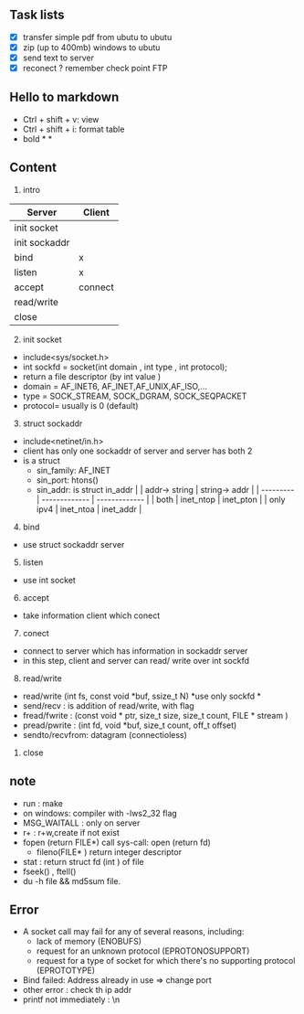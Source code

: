 ## Task lists
- [x] transfer simple pdf  from ubutu to ubutu 
- [x] zip (up to 400mb) windows to ubutu 
- [x] send text to server
- [x] reconect ? remember check point FTP 

## Hello to markdown
- Ctrl + shift + v: view 
- Ctrl + shift + i: format table 
-  bold * * 

## Content 


1. intro 
 
 | Server        | Client  |
 | ------------- | ------- |
 | init socket   |         |
 | init sockaddr |
 | bind          | x       |
 | listen        | x       |
 | accept        | connect |
 | read/write    |
 | close         |

2. init socket 
+ include<sys/socket.h>
+ int sockfd = socket(int domain , int type , int protocol);
+ return a file descriptor (by int value )
+ domain = AF_INET6, AF_INET,AF_UNIX,AF_ISO,...
+ type = SOCK_STREAM, SOCK_DGRAM, SOCK_SEQPACKET
+ protocol= usually is 0 (default)
  
3. struct sockaddr
+ include<netinet/in.h>
+ client has only one sockaddr of server and server has both 2 
+ is a struct 
  * sin_family: AF_INET
  * sin_port: htons()
  * sin_addr: is struct in_addr 
    |           | addr-> string | string-> addr |
    | --------- | ------------- | ------------- |
    | both      | inet_ntop     | inet_pton     |
    | only ipv4 | inet_ntoa     | inet_addr     |

4. bind
+ use struct sockaddr server 
  
5. listen
+ use int socket  
  
6. accept
+ take information client which conect

7. conect
+ connect to server which has information in sockaddr server
+ in this step, client and server can read/ write over int sockfd

8. read/write 
+ read/write (int fs, const void *buf, ssize_t N) *use only sockfd *
+ send/recv : is addition of read/write, with flag 
+ fread/fwrite : (const void * ptr, size_t size, size_t count, FILE * stream )
+ pread/pwrite : (int fd, void *buf, size_t count, off_t offset)
+ sendto/recvfrom: datagram (connectioless)

1. close 

## note 
- run : make
- on windows: compiler with   -lws2_32  flag 
- MSG_WAITALL : only on server 
- r+ : r+w,create if not exist
- fopen (return FILE*) call sys-call: open (return fd)
    + fileno(FILE* ) return integer descriptor 
- stat : return struct fd (int ) of file  
- fseek() , ftell()
- du -h file  && md5sum file.


## Error
- A socket call may fail for any of several reasons, including:
    + lack of memory (ENOBUFS)
    + request for an unknown protocol (EPROTONOSUPPORT)
    + request for a type of socket for which there's no supporting protocol (EPROTOTYPE) 
- Bind failed: Address already in use  => change port 
- other error : check th ip addr
- printf not immediately : \n 
